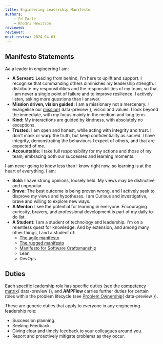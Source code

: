 ```yaml
---
title: Engineering Leadership Manifesto
authors: 
    - Ed Earle
    - Rhodri Hewitson
reviewed: 
reviewer:
next-review: 2024-04-01
---
```


## Manifesto Statements

Aa a leader in engineering I am;

- **A Servant:** Leading from behind, I'm here to uplift and support. I recognise that commanding others diminishes my leadership strength. I distribute my responsibilities and the responsibilities of my team, so that I am never a single point of failure and to improve resilience. I actively listen, asking more questions than I answer.
- **Mission driven, vision guided:** I am a missionary not a mercenary. I evangelise our [mission](../../index.md#our-mission){ data-preview }, vision and values. I look beyond the immediate, with my focus mainly in the medium and long term.
- **Kind:** My interactions are guided by kindness, with absolutely no exceptions.
- **Trusted:** I am open and honest, while acting with integrity and trust. I don't mask or warp the truth, but keep confidentiality as sacred. I have integrity, demonstrating the behaviours I expect of others, and that are expected of me.
- **Accountable:** I take full responsibility for my actions and those of my team, embracing both our successes and learning moments.

I am never going to know less than I know right now, so learning is at the heart of everything. I am;

  - **Bold:** I have strong opinions, loosely held. My views may be distinctive and unpopular. 
  - **Brave:**  The best outcome is being proven wrong, and I actively seek to disprove my views and hypotheses. I am Curious and investigative, brave and willing to explore new ways.
  - **A Mentor:** I see the potential for learning in everyone. Encouraging curiosity, bravery, and professional development is part of my daily to-do list.
  - **A Student:** I am a student of technology and leadership. I'm on a relentless quest for knowledge. And by extension, and among many other things, I and a student of:
      - [The agile manifesto](https://agilemanifesto.org)
      - [The rugged manifesto](https://ruggedsoftware.org/)
      - [Manifesto for Software Craftsmanship](https://manifesto.softwarecraftsmanship.org/)
      - Lean
      - DevOps

## Duties

Each specific leadership role has specific duties (see the [competency matrix](../../Progression-Framework/engineering-progression-framework.md/#competency-matrix){ data-preview }), and **AMPFlow** carries further duties for certain roles within the problem lifecycle (see [Problem Ownership](../Governance/Problem-Ownership.md){ data-preview }). 

These are generic duties that apply to everyone in any engineering leadership role: 

- Succession planning.
- Seeking Feedback.
- Giving clear and timely feedback to your colleagues around you.
- Report and proactively mitigate problems as they occur.
  